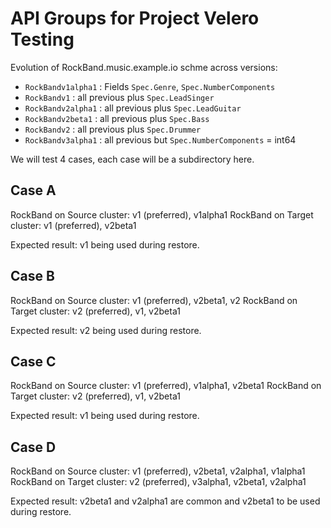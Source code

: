 # API Groups for Project Velero Testing

Evolution of RockBand.music.example.io schme across versions:

- `RockBandv1alpha1` : Fields `Spec.Genre`, `Spec.NumberComponents`
- `RockBandv1` : all previous plus `Spec.LeadSinger`
- `RockBandv2alpha1` : all previous plus `Spec.LeadGuitar`
- `RockBandv2beta1` : all previous plus `Spec.Bass`
- `RockBandv2` : all previous plus `Spec.Drummer`
- `RockBandv3alpha1` : all previous but `Spec.NumberComponents` = int64


We will test 4 cases, each case will be a subdirectory here.

## Case A

RockBand on Source cluster: v1 (preferred), v1alpha1
RockBand on Target cluster: v1 (preferred), v2beta1

Expected result: v1 being used during restore.

## Case B

RockBand on Source cluster: v1 (preferred), v2beta1, v2
RockBand on Target cluster: v2 (preferred), v1, v2beta1

Expected result: v2 being used during restore.

## Case C

RockBand on Source cluster: v1 (preferred), v1alpha1, v2beta1
RockBand on Target cluster: v2 (preferred), v1, v2beta1

Expected result: v1 being used during restore.

## Case D

RockBand on Source cluster: v1 (preferred), v2beta1, v2alpha1, v1alpha1
RockBand on Target cluster: v2 (preferred), v3alpha1, v2beta1, v2alpha1

Expected result: v2beta1 and v2alpha1 are common and v2beta1 to be used during restore.
